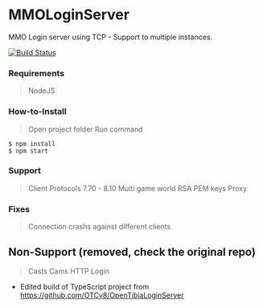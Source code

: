 # MMOLoginServer
MMO Login server using TCP - Support to multiple instances.

[![Build Status](https://travis-ci.org/mattcg/language-tags.png?branch=master)](https://travis-ci.org/mattcg/language-tags)

### Requirements
> NodeJS

### How-to-Install
> Open project folder
> Run command
```console
$ npm install
$ npm start
```

### Support
> Client Protocols 7.70 - 8.10
> Multi game world
> RSA PEM keys
> Proxy

### Fixes
> Connection crashs against different clients

## Non-Support (removed, check the original repo)
> Casts
> Cams
> HTTP Login

- Edited build of TypeScript project from https://github.com/OTCv8/OpenTibiaLoginServer

